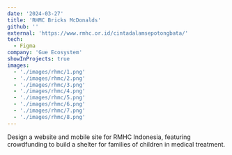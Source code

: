 ```yaml
---
date: '2024-03-27'
title: 'RHMC Bricks McDonalds'
github: ''
external: 'https://www.rmhc.or.id/cintadalamsepotongbata/'
tech:
  - Figma
company: 'Gue Ecosystem'
showInProjects: true
images: 
  - './images/rhmc/1.png'
  - './images/rhmc/2.png'
  - './images/rhmc/3.png'
  - './images/rhmc/4.png'
  - './images/rhmc/5.png'
  - './images/rhmc/6.png'
  - './images/rhmc/7.png'
  - './images/rhmc/8.png'
---
```


Design a website and mobile site for RMHC Indonesia, featuring crowdfunding to build a shelter for families of children in medical treatment.

